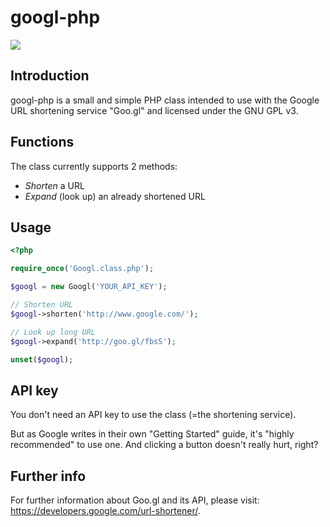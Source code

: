 googl-php
=========

<a href="http://travis-ci.org/sebi/googl-php"><img src="https://api.travis-ci.org/sebi/googl-php.png"/></a>

Introduction
------------
googl-php is a small and simple PHP class intended to use with the Google URL shortening service "Goo.gl" and licensed under the GNU GPL v3.

Functions
---------
The class currently supports 2 methods:
  * *Shorten* a URL
  * *Expand* (look up) an already shortened URL

Usage
-----
```php
<?php 

require_once('Googl.class.php');

$googl = new Googl('YOUR_API_KEY');

// Shorten URL
$googl->shorten('http://www.google.com/');

// Look up long URL
$googl->expand('http://goo.gl/fbsS');

unset($googl);
```

API key
-------
You don't need an API key to use the class (=the shortening service). 

But as Google writes in their own "Getting Started" guide, it's "highly recommended" to use one. And clicking a button doesn't really hurt, right?

Further info
------------
For further information about Goo.gl and its API, please visit: https://developers.google.com/url-shortener/.
